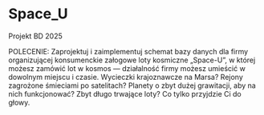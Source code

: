 # Space_U
Projekt BD 2025

POLECENIE: Zaprojektuj i zaimplementuj schemat bazy danych dla firmy organizującej konsumenckie załogowe loty kosmiczne „Space-U”, w której możesz zamówić lot w kosmos — działalność firmy możesz umieścić w dowolnym miejscu i czasie. Wycieczki krajoznawcze na Marsa? Rejony zagrożone śmieciami po satelitach? Planety o zbyt dużej grawitacji, aby na nich funkcjonować? Zbyt długo trwające loty? Co tylko przyjdzie Ci do głowy.
